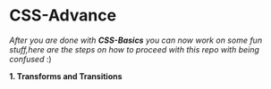 # CSS-Advance

*After you are done with **CSS-Basics** you can now work on some fun stuff,here are the steps on how to proceed with this repo with being confused* :)

**1. Transforms and Transitions**

